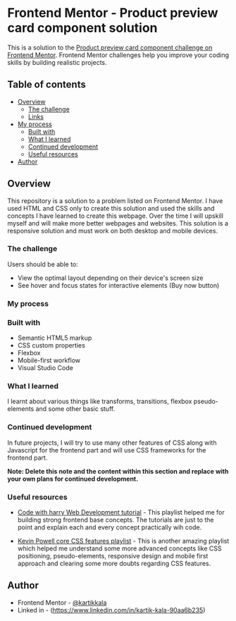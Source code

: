 # Frontend Mentor - Product preview card component solution

This is a solution to the [Product preview card component challenge on Frontend Mentor](https://www.frontendmentor.io/challenges/product-preview-card-component-GO7UmttRfa). Frontend Mentor challenges help you improve your coding skills by building realistic projects. 

## Table of contents

- [Overview](#overview)
  - [The challenge](#the-challenge)
  - [Links](#links)
- [My process](#my-process)
  - [Built with](#built-with)
  - [What I learned](#what-i-learned)
  - [Continued development](#continued-development)
  - [Useful resources](#useful-resources)
- [Author](#author)


## Overview

This repository is a solution to a problem listed on Frontend Mentor. I have used HTML and CSS only to create this solution and used the skills and concepts I have learned to create this webpage. Over the time I will upskill myself and will make more better webpages and websites. This solution is a responsive solution and must work on both desktop and mobile devices.

### The challenge

Users should be able to:

- View the optimal layout depending on their device's screen size
- See hover and focus states for interactive elements (Buy now button)


### My process

### Built with

- Semantic HTML5 markup
- CSS custom properties
- Flexbox
- Mobile-first workflow
- Visual Studio Code

### What I learned

I learnt about various things like transforms, transitions, flexbox pseudo-elements and some other basic stuff.

### Continued development

In future projects, I will try to use many other features of CSS along with Javascript for the frontend part and will use CSS frameworks for the frontend part.

**Note: Delete this note and the content within this section and replace with your own plans for continued development.**

### Useful resources

- [Code with harry Web Development tutorial](https://youtube.com/playlist?list=PLu0W_9lII9agiCUZYRsvtGTXdxkzPyItg) - This playlist helped me for building strong frontend base concepts. The tutorials are just to the point and explain each and every concept practically wih code.

- [Kevin Powell core CSS features playlist](https://youtube.com/playlist?list=PL4-IK0AVhVjP27yZLwW-gkPggRps0CCnP) - This is another amazing playlist which helped me understand some more advanced concepts like CSS positioning, pseudo-elements, responsive design and mobile first approach and clearing some more doubts regarding CSS features.


## Author

- Frontend Mentor - [@kartikkala](https://www.frontendmentor.io/profile/Kartikkala)
- Linked in - (https://www.linkedin.com/in/kartik-kala-90aa6b235)

